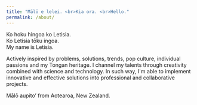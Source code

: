 ```yaml
---
title: "Mālō e lelei. <br>Kia ora. <br>Hello."
permalink: /about/
---
```


<p></p>

Ko hoku hingoa ko Letisia. 
<br>Ko Letisia tōku ingoa. 
<br>My name is Letisia.

Actively inspired by problems, solutions, trends, pop culture, individual passions and my Tongan heritage. I channel my talents through creativity combined with science and technology. In such way, I'm able to implement innovative and effective solutions into professional and collaborative projects.

Mālō aupito’ from Aotearoa, New Zealand.